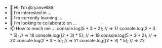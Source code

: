 - 👋 Hi, I’m @ryanvell88
- 👀 I’m interested in ...
- 🌱 I’m currently learning ...
- 💞️ I’m looking to collaborate on ...
- 📫 How to reach me ...
console.log(5 * 3 + 2); // => 17
console.log(2 + 3 * 5); // => 18
console.log((2 + 3) * 5); // => 19
console.log(5 * 3 + 2); // => 20
console.log(2 + 3 * 5); // => 21
console.log((2 + 3) * 5); // => 22
<!---
ryanvell88/ryanvell88 is a ✨ special ✨ repository because its `README.md` (this file) appears on your GitHub profile.
You can click the Preview link to take a look at your changes.
--->
